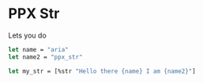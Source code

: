 # PPX Str

Lets you do

```ocaml
let name = "aria"
let name2 = "ppx_str"

let my_str = [%str "Hello there {name} I am {name2}"]
```

